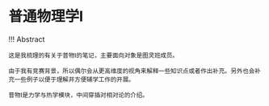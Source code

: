 # 普通物理学Ⅰ

!!! Abstract

    这是我梳理的有关于普物Ⅰ的笔记，主要面向对象是图灵班成员。

    由于我有竞赛背景，所以偶尔会从更高维度的视角来解释一些知识点或者作出补充。另外也会补充一些例子以便于理解并方便辅学工作的开展。

    普物Ⅰ是力学与热学模块，中间穿插对相对论的介绍。

